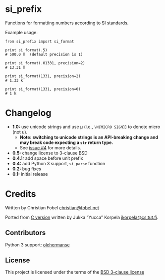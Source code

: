 # si_prefix #

Functions for formatting numbers according to SI standards.

Example usage:

    from si_prefix import si_format

    print si_format(.5)
    # 500.0 m  (default precision is 1)

    print si_format(.01331, precision=2)
    # 13.31 m

    print si_format(1331, precision=2)
    # 1.33 k

    print si_format(1331, precision=0)
    # 1 k

# Changelog #

 - **1.0:** use unicode strings and use µ (i.e., ``\N{MICRO SIGN}``) to denote
   micro (not u).
     - **Note: switching to unicode strings is an API-breaking change and may
       break code expecting a `str` return type.**
     - See [issue #4][i4] for more details.
 - **0.5:** change license to 3-clause BSD
 - **0.4.1:** add space before unit prefix
 - **0.4:** add Python 3 support, `si_parse` function
 - **0.2:** bug fixes
 - **0.1:** initial release

# Credits #

Written by Christian Fobel <christian@fobel.net>  

Ported from [C version][1] written by Jukka “Yucca” Korpela
<jkorpela@cs.tut.fi>.

## Contributors ##

Python 3 support: [olehermanse][2]

License
-------
This project is licensed under the terms of the [BSD 3-clause license](/LICENSE.md)

[1]: http://www.cs.tut.fi/~jkorpela/c/eng.html
[2]: https://github.com/olehermanse
[i4]: https://github.com/cfobel/si-prefix/issues/4
